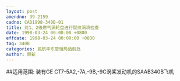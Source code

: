 ```yaml
---
layout: post
amendno: 39-2159
cadno: CAD1998-340B-01
title: 对1、2级燃气涡轮盘进行裂纹涡流检查
date: 1998-03-24 00:00:00 +0800
effdate: 1998-03-24 00:00:00 +0800
tag: 340B
categories: 民航华东管理局适航处
author: 顾新
---
```


##适用范围:
装有GE CT7-5A2,-7A,-9B,-9C涡桨发动机的SAAB340B飞机

